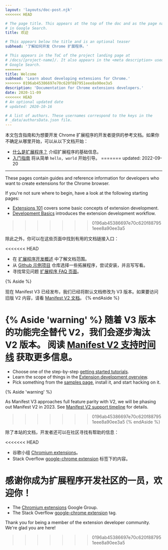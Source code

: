 ```yaml
---
layout: 'layouts/doc-post.njk'
<<<<<<< HEAD

# The page title. This appears at the top of the doc and as the page name
# in Google Search.
title: 欢迎

# This appears below the title and is an optional teaser
subhead: '了解如何开发 Chrome 扩展程序。'

# This appears in the ToC of the project landing page at
# /docs/[project-name]/. It also appears in the <meta description> used in
# Google Search.
=======
title: Welcome
subhead: 'Learn about developing extensions for Chrome.'
>>>>>>> 0196ab45386697e70c620f887951eee8a90ee3a5
description: 'Documentation for Chrome extensions developers.'
date: 2020-11-09
<<<<<<< HEAD
# An optional updated date
# updated: 2020-10-16

# A list of authors. These usernames correspond to the keys in the
# _data/authorsData.json file.
---
```


本文包含指南和为想要开发 Chrome 扩展程序的开发者提供的参考文档。如果你不确定从哪里开始，可以从以下文档开始：

- [什么是扩展程序？](/docs/extensions/mv3/overview/) 介绍扩展程序的基础信息。
- [入门指南](/docs/extensions/mv3/getstarted/) 将从简单 `hello, world` 开始引导。
=======
updated: 2022-09-20
---

These pages contain guides and reference information for developers who want to
create extensions for the Chrome browser.

If you're not sure where to begin, have a look at the following starting pages:

- [Extensions 101][doc-ext-101] covers some basic concepts of extension development.
- [Development Basics][doc-dev-basics] introduces the extension development workflow.
>>>>>>> 0196ab45386697e70c620f887951eee8a90ee3a5

除此之外，你可以在这些页面中找到有用的文档链接入口：

<<<<<<< HEAD
- 在 [扩展程序开发概述](/docs/extensions/mv3/devguide/) 中了解文档范围。
- 从 [Github 示例项目](https://github.com/GoogleChrome/chrome-extensions-samples) 仓库选择一些拓展程序，尝试安装，并且写写看。
- 寻找常见问题 [扩展程序 FAQ 页面](/docs/extensions/mv3/faq/)。

{% Aside %}

现在 Manifest V3 已经发布，我们已经将默认文档修改为 V3 版本。如果要访问旧版 V2 内容，请看 [Manifest V2 文档](/docs/extensions/mv2)。
{% endAside %}

{% Aside 'warning' %}
随着 V3 版本的功能完全替代 V2，我们会逐步淘汰 V2 版本。 阅读 [Manifest V2 支持时间线](/docs/extensions/mv3/mv2-sunset) 获取更多信息。
=======
- Choose one of the step-by-step [getting started tutorials][gs-tuts].
- Learn the scope of things in the [Extension development overview][doc-dev-overview].
- Pick something from the [samples page][gh-ext-samples], install it, and start hacking on it.

{% Aside 'warning' %}

As Manifest V3 approaches full feature parity with V2, we will be phasing out
Manifest V2 in 2023. See [Manifest V2 support timeline][doc-mv2-sunset] for details.

>>>>>>> 0196ab45386697e70c620f887951eee8a90ee3a5
{% endAside %}

除了本站的文档，开发者还可以在社区寻找有帮助的信息：

<<<<<<< HEAD
- 谷歌小组 [Chromium extensions](https://groups.google.com/a/chromium.org/g/chromium-extensions)。
- Stack Overflow  [google-chrome extension](https://stackoverflow.com/tags/google-chrome-extension/info) 标签下的内容。

感谢你成为扩展程序开发社区的一员，欢迎你！
=======
- The [Chromium extensions][gg-extensions] Google Group.
- The Stack Overflow [google-chrome extension][so-extension-tag] tag.

Thank you for being a member of the extension developer community. We're glad you are here!

[doc-dev-basics]: /docs/extensions/mv3/getstarted/development-basics
[doc-dev-overview]: /docs/extensions/mv3/devguide/
[doc-ext-101]: /docs/extensions/mv3/getstarted/extensions-101
[doc-mv2-sunset]: /docs/extensions/mv3/mv2-sunset
[gg-extensions]: https://groups.google.com/a/chromium.org/g/chromium-extensions
[gh-ext-samples]: https://github.com/GoogleChrome/chrome-extensions-samples
[github-ext-doc]: https://github.com/GoogleChrome/developer.chrome.com
[gs-tuts]: /docs/extensions/mv3/getstarted/#tutorials
[so-extension-tag]: https://stackoverflow.com/questions/tagged/google-chrome-extension
>>>>>>> 0196ab45386697e70c620f887951eee8a90ee3a5
